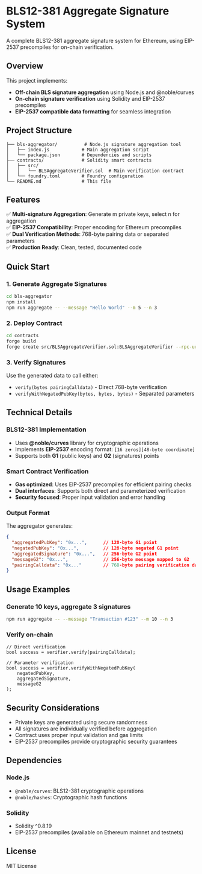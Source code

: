 # BLS12-381 Aggregate Signature System

A complete BLS12-381 aggregate signature system for Ethereum, using EIP-2537 precompiles for on-chain verification.

## Overview

This project implements:
- **Off-chain BLS signature aggregation** using Node.js and @noble/curves
- **On-chain signature verification** using Solidity and EIP-2537 precompiles
- **EIP-2537 compatible data formatting** for seamless integration

## Project Structure

```
├── bls-aggregator/          # Node.js signature aggregation tool
│   ├── index.js            # Main aggregation script
│   └── package.json        # Dependencies and scripts
├── contracts/              # Solidity smart contracts
│   ├── src/
│   │   └── BLSAggregateVerifier.sol  # Main verification contract
│   └── foundry.toml        # Foundry configuration
└── README.md               # This file
```

## Features

✅ **Multi-signature Aggregation**: Generate m private keys, select n for aggregation  
✅ **EIP-2537 Compatibility**: Proper encoding for Ethereum precompiles  
✅ **Dual Verification Methods**: 768-byte pairing data or separated parameters  
✅ **Production Ready**: Clean, tested, documented code  

## Quick Start

### 1. Generate Aggregate Signatures

```bash
cd bls-aggregator
npm install
npm run aggregate -- --message "Hello World" --m 5 --n 3
```

### 2. Deploy Contract

```bash
cd contracts
forge build
forge create src/BLSAggregateVerifier.sol:BLSAggregateVerifier --rpc-url <RPC_URL> --private-key <PRIVATE_KEY>
```

### 3. Verify Signatures

Use the generated data to call either:
- `verify(bytes pairingCalldata)` - Direct 768-byte verification
- `verifyWithNegatedPubKey(bytes, bytes, bytes)` - Separated parameters

## Technical Details

### BLS12-381 Implementation
- Uses **@noble/curves** library for cryptographic operations
- Implements **EIP-2537** encoding format: `[16 zeros][48-byte coordinate]`
- Supports both **G1** (public keys) and **G2** (signatures) points

### Smart Contract Verification
- **Gas optimized**: Uses EIP-2537 precompiles for efficient pairing checks
- **Dual interfaces**: Supports both direct and parameterized verification
- **Security focused**: Proper input validation and error handling

### Output Format

The aggregator generates:
```json
{
  "aggregatedPubKey": "0x...",      // 128-byte G1 point
  "negatedPubKey": "0x...",         // 128-byte negated G1 point
  "aggregatedSignature": "0x...",   // 256-byte G2 point
  "messageG2": "0x...",             // 256-byte message mapped to G2
  "pairingCalldata": "0x..."        // 768-byte pairing verification data
}
```

## Usage Examples

### Generate 10 keys, aggregate 3 signatures
```bash
npm run aggregate -- --message "Transaction #123" --m 10 --n 3
```

### Verify on-chain
```solidity
// Direct verification
bool success = verifier.verify(pairingCalldata);

// Parameter verification  
bool success = verifier.verifyWithNegatedPubKey(
    negatedPubKey, 
    aggregatedSignature, 
    messageG2
);
```

## Security Considerations

- Private keys are generated using secure randomness
- All signatures are individually verified before aggregation
- Contract uses proper input validation and gas limits
- EIP-2537 precompiles provide cryptographic security guarantees

## Dependencies

### Node.js
- `@noble/curves`: BLS12-381 cryptographic operations
- `@noble/hashes`: Cryptographic hash functions

### Solidity
- Solidity ^0.8.19
- EIP-2537 precompiles (available on Ethereum mainnet and testnets)

## License

MIT License